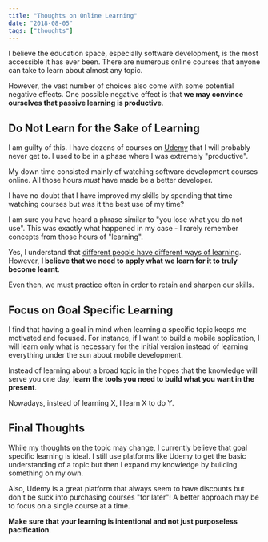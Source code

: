 ```yaml
---
title: "Thoughts on Online Learning"
date: "2018-08-05"
tags: ["thoughts"]
---
```


I believe the education space, especially software development, is the most accessible it has ever been. There are numerous online courses that anyone can take to learn about almost any topic.

However, the vast number of choices also come with some potential negative effects. One possible negative effect is that **we may convince ourselves that passive learning is productive**.

## Do Not Learn for the Sake of Learning 

I am guilty of this. I have dozens of courses on [Udemy](https://www.udemy.com/) that I will probably never get to. I used to be in a phase where I was extremely "productive".

My down time consisted mainly of watching software development courses online. All those hours _must_ have made be a better developer.

I have no doubt that I have improved my skills by spending that time watching courses but was it the best use of my time?

I am sure you have heard a phrase similar to "you lose what you do not use". This was exactly what happened in my case - I rarely remember concepts from those hours of "learning".

Yes, I understand that [different people have different ways of learning](https://learning-styles-online.com/overview/). However, **I believe that we need to apply what we learn for it to truly become learnt**.

Even then, we must practice often in order to retain and sharpen our skills.

## Focus on Goal Specific Learning

I find that having a goal in mind when learning a specific topic keeps me motivated and focused. For instance, if I want to build a mobile application, I will learn only what is necessary for the initial version instead of learning everything under the sun about mobile development.

Instead of learning about a broad topic in the hopes that the knowledge will serve you one day, **learn the tools you need to build what you want in the present**.

Nowadays, instead of learning X, I learn X to do Y.

## Final Thoughts

While my thoughts on the topic may change, I currently believe that goal specific learning is ideal. I still use platforms like Udemy to get the basic understanding of a topic but then I expand my knowledge by building something on my own.

Also, Udemy is a great platform that always seem to have discounts but don't be suck into purchasing courses "for later"! A better approach may be to focus on a single course at a time.

**Make sure that your learning is intentional and not just purposeless pacification**.
